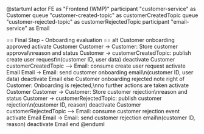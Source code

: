 @startuml
actor FE as "Frontend (WMP)"
participant "customer-service" as Customer
queue "customer-created-topic" as customerCreatedTopic
queue "customer-rejected-topic" as customerRejectedTopic
participant "email-service" as Email

== Final Step - Onboarding evaluation ==
alt Customer onboarding approved
activate Customer
Customer -> Customer: Store customer approval\nreason and status
Customer -> customerCreatedTopic: publish create user request\n(customer ID, user data)
deactivate Customer
customerCreatedTopic --> Email: consume create user request
activate Email
Email -> Email: send customer onboarding email\n(customer ID, user data)
deactivate Email
else Customer onboarding rejected
note right of Customer: Onboarding is rejected,\nno further actions are taken
activate Customer
Customer -> Customer: Store customer rejection\nreason and status
Customer -> customerRejectedTopic: publish customer rejection\n(customer ID, reason)
deactivate Customer
customerRejectedTopic --> Email: consume customer rejection event
activate Email
Email -> Email: send customer rejection email\n(customer ID, reason)
deactivate Email
end
@enduml